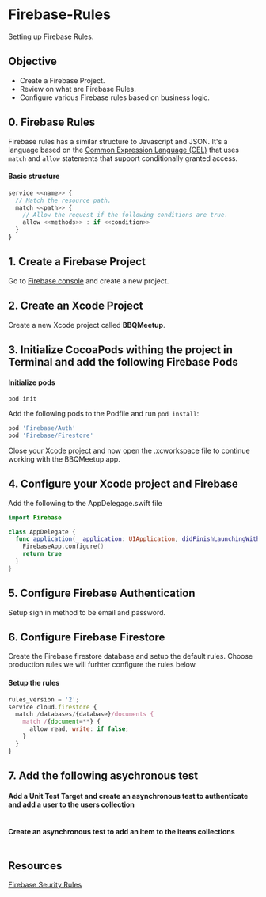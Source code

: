 # Firebase-Rules

Setting up Firebase Rules. 

## Objective 

* Create a Firebase Project. 
* Review on what are Firebase Rules. 
* Configure various Firebase rules based on business logic. 

## 0. Firebase Rules 

Firebase rules has a similar structure to Javascript and JSON. It's a language based on the [Common Expression Language (CEL)]() that uses `match` and `allow` statements that support conditionally granted access. 

#### Basic structure 

```javascript 
service <<name>> {
  // Match the resource path.
  match <<path>> {
    // Allow the request if the following conditions are true.
    allow <<methods>> : if <<condition>>
  }
}
```

## 1. Create a Firebase Project 

Go to [Firebase console](https://console.firebase.google.com/u/0/) and create a new project. 

## 2. Create an Xcode Project 

Create a new Xcode project called **BBQMeetup**. 

## 3. Initialize CocoaPods withing the project in Terminal and add the following Firebase Pods

#### Initialize pods 

```
pod init  
```

Add the following pods to the Podfile and run `pod install`: 

```ruby 
pod 'Firebase/Auth'
pod 'Firebase/Firestore'
```

Close your Xcode project and now open the .xcworkspace file to continue working with the BBQMeetup app. 

## 4. Configure your Xcode project and Firebase 

Add the following to the AppDelegage.swift file 

```swift 
import Firebase 

class AppDelegate {
  func application(_ application: UIApplication, didFinishLaunchingWithOptions launchOptions: [UIApplication.LaunchOptionsKey: Any]?) -> Bool {
    FirebaseApp.configure()
    return true
  }
}
```

## 5. Configure Firebase Authentication

Setup sign in method to be email and password. 



## 6. Configure Firebase Firestore

Create the Firebase firestore database and setup the default rules. Choose production rules we will furhter configure the rules below.  

#### Setup the rules 

```javascript
rules_version = '2';
service cloud.firestore {
  match /databases/{database}/documents {
    match /{document=**} {
      allow read, write: if false;
    }
  }
}
```

## 7. Add the following asychronous test 

#### Add a Unit Test Target and create an asynchronous test to authenticate and add a user to the users collection 

```swift 
```

#### Create an asynchronous test to add an item to the items collections 

```swift 
```

## Resources 

[Firebase Seurity Rules](https://firebase.google.com/docs/rules)
